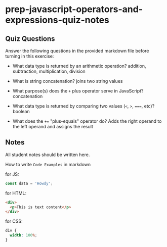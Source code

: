 # prep-javascript-operators-and-expressions-quiz-notes

## Quiz Questions

Answer the following questions in the provided markdown file before turning in this exercise:

- What data type is returned by an arithmetic operation?
  addition, subtraction, multiplication, division

- What is string concatenation?
  joins two string values

- What purpose(s) does the `+` plus operator serve in JavaScript?
  concatenation

- What data type is returned by comparing two values (`<`, `>`, `===`, etc)?
  boolean

- What does the `+=` "plus-equals" operator do?
  Adds the right operand to the left operand and assigns the result

## Notes

All student notes should be written here.

How to write `Code Examples` in markdown

for JS:

```javascript
const data = 'Howdy';
```

for HTML:

```html
<div>
  <p>This is text content</p>
</div>
```

for CSS:

```css
div {
  width: 100%;
}
```
